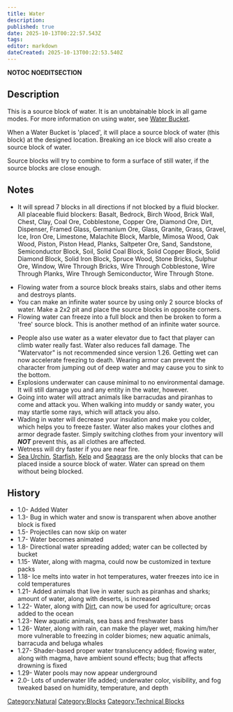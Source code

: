 ```yaml
---
title: Water
description: 
published: true
date: 2025-10-13T00:22:57.543Z
tags: 
editor: markdown
dateCreated: 2025-10-13T00:22:53.540Z
---
```


__NOTOC__ __NOEDITSECTION__

## Description

This is a source block of water. It is an unobtainable block in all game
modes. For more information on using water, see [Water
Bucket](../Tools/Water_Bucket.md "wikilink"). 

When a Water Bucket is 'placed', it will place a source block of water
(this block) at the designed location. Breaking an ice block will also
create a source block of water. 

Source blocks will try to combine to form a surface of still water, if
the source blocks are close enough. 

## Notes 

  - It will spread 7 blocks in all directions if not blocked by a fluid
    blocker. All placeable fluid blockers: Basalt, Bedrock, Birch Wood,
    Brick Wall, Chest, Clay, Coal Ore, Cobblestone, Copper Ore, Diamond
    Ore, Dirt, Dispenser, Framed Glass, Germanium Ore, Glass, Granite,
    Grass, Gravel, Ice, Iron Ore, Limestone, Malachite Block, Marble,
    Mimosa Wood, Oak Wood, Piston, Piston Head, Planks, Saltpeter Ore,
    Sand, Sandstone, Semiconductor Block, Soil, Solid Coal Block, Solid
    Copper Block, Solid Diamond Block, Solid Iron Block, Spruce Wood,
    Stone Bricks, Sulphur Ore, Window, Wire Through Bricks, Wire Through
    Cobblestone, Wire Through Planks, Wire Through Semiconductor, Wire
    Through Stone.

<!-- end list -->

  - Flowing water from a source block breaks stairs, slabs and other
    items and destroys plants.
  - You can make an infinite water source by using only 2 source blocks
    of water. Make a 2x2 pit and place the source blocks in opposite
    corners. 
  - Flowing water can freeze into a full block and then be broken to
    form a 'free' source block. This is another method of an infinite
    water source. 

<!-- end list -->

  - People also use water as a water elevator due to fact that player
    can climb water really fast. Water also reduces fall damage. The
    "Watervator" is not recommended since version 1.26. Getting wet can
    now accelerate freezing to death. Wearing armor can prevent the
    character from jumping out of deep water and may cause you to sink
    to the bottom. 
  - Explosions underwater can cause minimal to no environmental damage.
    It will still damage you and any entity in the water, however.
  - Going into water will attract animals like barracudas and piranhas
    to come and attack you. When walking into muddy or sandy water, you
    may startle some rays, which will attack you also.
  - Wading in water will decrease your insulation and make you colder,
    which helps you to freeze faster. Water also makes your clothes and
    armor degrade faster. Simply switching clothes from your inventory
    will ***NOT*** prevent this, as all clothes are affected.
  - Wetness will dry faster if you are near fire.
  - [Sea Urchin](../Plants/Sea_Urchin.md "wikilink"),
    [Starfish](../Plants/Starfish.md "wikilink"), [Kelp](../Plants/Kelp.md "wikilink") and
    [Seagrass](../Plants/Seagrass.md "wikilink") are the only blocks that can be
    placed inside a source block of water. Water can spread on them
    without being blocked.

## History

  - 1.0- Added Water
  - 1.3- Bug in which water and snow is transparent when above another
    block is fixed
  - 1.5- Projectiles can now skip on water
  - 1.7- Water becomes animated
  - 1.8- Directional water spreading added; water can be collected by
    bucket
  - 1.15- Water, along with magma, could now be customized in texture
    packs
  - 1.18- Ice melts into water in hot temperatures, water freezes into
    ice in cold temperatures
  - 1.21- Added animals that live in water such as piranhas and sharks;
    amount of water, along with deserts, is increased
  - 1.22- Water, along with [Dirt](Dirt.md "wikilink"), can now be used for
    agriculture; orcas added to the ocean
  - 1.23- New aquatic animals, sea bass and freshwater bass
  - 1.26- Water, along with rain, can make the player wet, making
    him/her more vulnerable to freezing in colder biomes; new aquatic
    animals, barracuda and beluga whales
  - 1.27- Shader-based proper water translucency added; flowing water,
    along with magma, have ambient sound effects; bug that affects
    drowning is fixed
  - 1.29- Water pools may now appear underground
  - 2.0- Lots of underwater life added; underwater color, visibility,
    and fog tweaked based on humidity, temperature, and depth

[Category:Natural](Category:Natural "wikilink")
[Category:Blocks](Category:Blocks "wikilink") [Category:Technical
Blocks](Category:Technical_Blocks "wikilink")